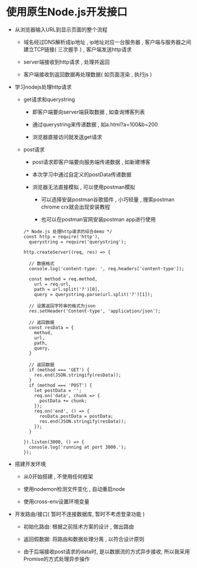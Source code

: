 # 使用原生Node.js开发接口

- 从浏览器输入URL到显示页面的整个流程

  - 域名经过DNS解析成ip地址 , ip地址对应一台服务器 , 客户端与服务器之间建立TCP链接( 三次握手 ) , 客户端发送http请求

  - server端接收到http请求 , 处理并返回

  - 客户端接收到返回数据再处理数据( 如页面渲染 , 执行js )

- 学习nodejs处理http请求

  - get请求和querystring  

    - 即客户端要向server端获取数据 , 如查询博客列表

    - 通过querystring来传递数据 , 如a.html?a=100&b=200

    - 浏览器直接访问就发送get请求

  - post请求

    - post请求即客户端要向服务端传递数据 , 如新建博客

    - 本次学习中通过自定义的postData传递数据

    - 浏览器无法直接模拟 , 可以使用postman模拟

      - 可以选择安装postman谷歌插件 , 小巧轻量 , 搜索postman chrome crx就会出现安装教程

      - 也可以在postman官网安装postman app进行使用

    ```
    /* Node.js 处理http请求的综合demo */
    const http = require('http'),
      querystring = require('querystring');

    http.createServer((req, res) => {

      // 数据格式
      console.log('content-type: ', req.headers['content-type']);

      const method = req.method,
        url = req.url,
        path = url.split('?')[0],
        query = querystring.parse(url.split('?')[1]);

      // 设置返回字符串的格式为json
      res.setHeader('Content-type', 'application/json');

      // 返回数据
      const resData = {
        method,
        url,
        path,
        query,
      }

      // 返回数据
      if (method === 'GET') {
        res.end(JSON.stringify(resData));
      }
      if (method === 'POST') {
        let postData = '';
        req.on('data', chunk => {
          postData += chunk;
        });
        req.on('end', () => {
          resData.postData = postData;
          res.end(JSON.stringify(resData));
        });
      }

    }).listen(3000, () => {
      console.log('running at port 3000.');
    });
    ```

- 搭建开发环境

  - 从0开始搭建 , 不使用任何框架

  - 使用nodemon检测文件变化 , 自动重启node

  - 使用cross-env设置环境变量

- 开发路由/接口( 暂时不连接数据库, 暂时不考虑登录功能 )

  - 初始化路由: 根据之前技术方案的设计 , 做出路由

  - 返回假数据: 将路由和数据处理分离 , 以符合设计原则

  - 由于后端接收post请求的data时, 是以数据流的方式异步接收, 所以我采用Promise的方式处理异步操作